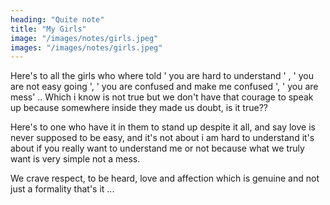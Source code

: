 ```yaml
---
heading: "Quite note"
title: "My Girls"
image: "/images/notes/girls.jpeg"
images: "/images/notes/girls.jpeg"
---
```


Here's to all the girls who where told ' you are hard to understand ' , ' you are not easy going ', ' you are confused and make me confused ', ' you are mess' .. Which i know is not true but we don't have that courage to speak up because somewhere inside they made us doubt, is it true??

Here's to one who have it in them to stand up despite it all, and say love is never supposed to be easy, and it's not about i am hard to understand it's about if you really want to understand me or not because what we truly want is very simple not a mess.

We crave respect, to be heard, love and affection which is genuine and not just a formality that's it ...